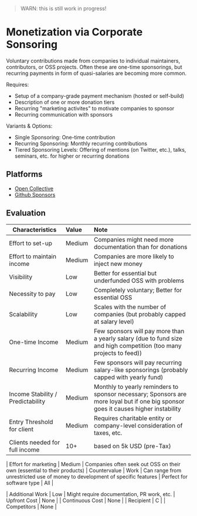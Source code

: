 > WARN: this is still work in progress!

# Monetization via Corporate Sonsoring

Voluntary contributions made from companies to individual maintainers, contributors, or OSS projects. Often these are one-time sponsorings, but recurring payments in form of quasi-salaries are becoming more common.

Requires:
* Setup of a company-grade payment mechanism (hosted or self-build)
* Description of one or more donation tiers
* Recurring "marketing activites" to motivate companies to sponsor
* Recurring communication with sponsors

Variants & Options:
* Single Sponsoring: One-time contribution
* Recurring Sponsoring: Monthly recurring contributions
* Tiered Sponsoring Levels: Offering of mentions (on Twitter, etc.), talks, seminars, etc. for higher or recurring donations

## Platforms
* [Open Collective](https://opencollective.com/)
* [Github Sponsors](https://github.com/sponsors)

## Evaluation

| Characteristics                   | Value  | Note |
| --------------------------------- |:------ |:---- |
| Effort to set-up                  | Medium | Companies might need more documentation than for donations
| Effort to maintain income         | Medium | Companies are more likely to inject new money
| Visibility                        | Low    | Better for essential but underfunded OSS with problems
| Necessity to pay                  | Low    | Completely voluntary; Better for essential OSS
| Scalability                       | Low    | Scales with the number of companies (but probably capped at salary level)
| One-time Income                   | Medium | Few sponsors will pay more than a yearly salary (due to fund size and high competition (too many projects to feed))
| Recurring Income                  | Medium | Few sponsors will pay recurring salary-like sponsorings (probably capped with yearly fund)
| Income Stability / Predictability | Medium | Monthly to yearly reminders to sponsor necessary; Sponsors are more loyal but if one big sponsor goes it causes higher instability
| Entry Threshold for client        | Medium | Requires charitable entity or company-level consideration of taxes, etc.
| Clients needed for full income    | 10+    | based on 5k USD (pre-Tax)

| Effort for marketing              | Medium | Companies often seek out OSS on their own (essential to their products)
| Countervalue                      | Work   | Can range from unrestricted use of money to development of specific features 
| Perfect for software type         | All    | 

| Additional Work                   | Low    | Might require documentation, PR work, etc.
| Upfront Cost                      | None   | 
| Continuous Cost                   | None   | 
| Recipient                         | C      | 
| Competitors                       | None   | 
